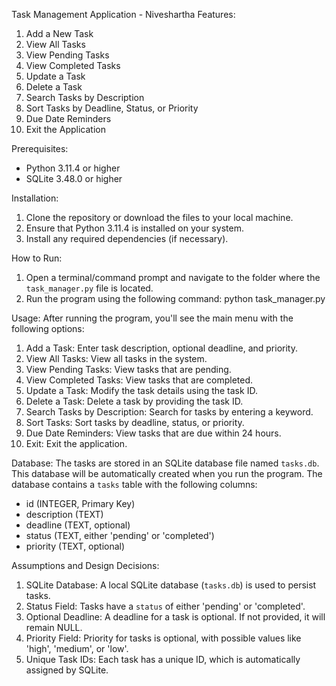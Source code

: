Task Management Application - Niveshartha
Features:
1. Add a New Task
2. View All Tasks
3. View Pending Tasks
4. View Completed Tasks
5. Update a Task
6. Delete a Task
7. Search Tasks by Description
8. Sort Tasks by Deadline, Status, or Priority
9. Due Date Reminders
10. Exit the Application

Prerequisites:
- Python 3.11.4 or higher
- SQLite 3.48.0 or higher

Installation:
1. Clone the repository or download the files to your local machine.
2. Ensure that Python 3.11.4 is installed on your system.
3. Install any required dependencies (if necessary).

How to Run:
1. Open a terminal/command prompt and navigate to the folder where the `task_manager.py` file is located.
2. Run the program using the following command:
   python task_manager.py

Usage:
After running the program, you'll see the main menu with the following options:
1. Add a Task: Enter task description, optional deadline, and priority.
2. View All Tasks: View all tasks in the system.
3. View Pending Tasks: View tasks that are pending.
4. View Completed Tasks: View tasks that are completed.
5. Update a Task: Modify the task details using the task ID.
6. Delete a Task: Delete a task by providing the task ID.
7. Search Tasks by Description: Search for tasks by entering a keyword.
8. Sort Tasks: Sort tasks by deadline, status, or priority.
9. Due Date Reminders: View tasks that are due within 24 hours.
10. Exit: Exit the application.

Database:
The tasks are stored in an SQLite database file named `tasks.db`. This database will be automatically created when you run the program. The database contains a `tasks` table with the following columns:
- id (INTEGER, Primary Key)
- description (TEXT)
- deadline (TEXT, optional)
- status (TEXT, either 'pending' or 'completed')
- priority (TEXT, optional)

Assumptions and Design Decisions:
1. SQLite Database: A local SQLite database (`tasks.db`) is used to persist tasks.
2. Status Field: Tasks have a `status` of either 'pending' or 'completed'.
3. Optional Deadline: A deadline for a task is optional. If not provided, it will remain NULL.
4. Priority Field: Priority for tasks is optional, with possible values like 'high', 'medium', or 'low'.
5. Unique Task IDs: Each task has a unique ID, which is automatically assigned by SQLite.